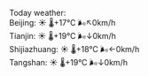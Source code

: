 Today weather:  
Beijing: ☀️ 🌡️+17°C 🌬️↖0km/h  
Tianjin: ☀️ 🌡️+19°C 🌬️↓0km/h  
Shijiazhuang: ☀️ 🌡️+18°C 🌬️←0km/h  
Tangshan: ☀️ 🌡️+19°C 🌬️↓0km/h  
